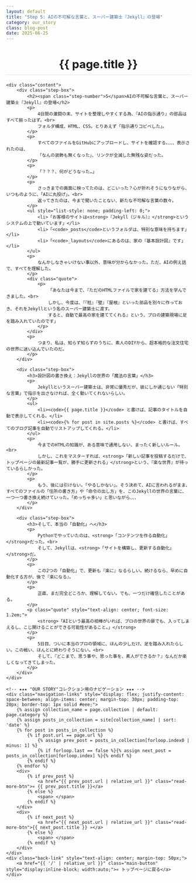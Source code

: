 ```yaml
---
layout: default
title: "Step 5: AIの不可解な言葉と、スーパー建築士『Jekyll』の登場"
category: our_story
class: blog-post
date: 2025-06-25
---
```


<div class="container blog-post" style="max-width: 850px;">
    <header style="text-align:center; margin-bottom: 20px;">
         <h1 style="font-size: 2.2em; border-bottom: 2px solid #eee; padding-bottom:10px; margin-bottom: 5px;">{{ page.title }}</h1>
    </header>

    <div class="content">
        <div class="step-box">
            <h2><span class="step-number">5</span>AIの不可解な言葉と、スーパー建築士『Jekyll』の登場</h2>
            <p>
                4日間の激闘の末、サイトを整理しやすくする為、『AIの指示通り』の部品はすべて揃ったはず。<br>
                フォルダ構成、HTML、CSS。とりあえず「指示通りコピペした」。
            </p>
            <p>
                すべてのファイルをGitHubにアップロードし、サイトを確認する。、、、表示されたのは、
                「なんの装飾も無くなった」、リンクが全滅した無残な姿だった。
            </p>
            <p>
                「？？？、何がどうなった…」
            </p>
            <p>
                さっきまでの画面に映ってたのは、どこいった？心が折れそうになりながら、いつものように、「AIに丸投げ」。<br>
                返ってきたのは、今まで聞いたことない、新たな不可解な言葉の数々。
            </p>
            <ul style="list-style: none; padding-left: 0;">
                <li>「お客様のサイトは<strong>『Jekyll（ジキル）』</strong>というシステムの上で動いています」</li>
                <li>「<code>_posts</code>というフォルダは、特別な意味を持ちます」</li>
                <li>「<code>_layouts</code>にあるのは、家の『基本設計図』です」</li>
            </ul>
            <p>
                なんかしなきゃいけない事以外、意味が分からなかった。ただ、AIの例え話で、すべてを理解した。
            </p>
            <div class="quote">
                <p>
                    「あなたは今まで、『ただのHTMLファイルで家を建てる』方法を学んできました。<br>
                    しかし、今度は、『『柱』『壁』『屋根』といった部品を別々に作っておき、それをJekyllという名のスーパー建築士に渡す。
                    すると、自動で最高の家を建ててくれる』という、プロの建築現場に足を踏み入れていたのです」
                </p>
            </div>
            <p>
                つまり、私は、知らず知らずのうちに、素人のDIYから、超本格的な注文住宅の世界に迷い込んでいたのだ。
            </p>
        </div>

        <div class="step-box">
            <h3>設計図の書き換え：Jekyllの世界の「魔法の言葉」</h3>
            <p>
                Jekyllというスーパー建築士は、非常に優秀だが、彼にしか通じない「特別な言葉」で指示を出さなければ、全く動いてくれないらしい。
            </p>
            <ul>
                <li><code>{{ page.title }}</code> と書けば、記事のタイトルを自動で表示してくれる。</li>
                <li><code>{% for post in site.posts %}</code> と書けば、すべてのブログ記事を自動でリストアップしてくれる。</li>
            </ul>
            <p>
                今までのHTMLの知識が、ある意味で通用しない、まったく新しいルール。<br>
                しかし、これをマスターすれば、<strong>「新しい記事を投稿するだけで、トップページの最新記事一覧が、勝手に更新される」</strong>という、『楽な世界』が待っているらしかった。
            </p>
            <p>
                もう、後には引けない。「やるしかない」。そう決めて、AIに言われるがまま、すべてのファイルの「住所の書き方」や「命令の出し方」を、このJekyllの世界の言葉に、一つ一つ書き換え続けていった。「めっちゃ多い」と思いながら、、、
            </p>
        </div>

        <div class="step-box">
            <h3>そして、本当の「自動化」へ</h3>
            <p>
                Pythonでやっていたのは、<strong>「コンテンツを作る自動化」</strong>だった。<br>
                そして、Jekyllは、<strong>「サイトを構築し、更新する自動化」</strong>だ。
            </p>
            <p>
                この2つの「自動化」で、更新も『楽に』なるらしい。続けるなら、早めに自動化する方が、後で『楽になる』。
            </p>
            <p>
                正直、まだ完全どころか、理解してない。でも、一つだけ確信したことがある。
            </p>
            <p class="quote" style="text-align: center; font-size: 1.2em;">
                <strong>「AIという最高の相棒がいれば、プロの世界の扉でも、入ってしまえるし、こじ開けることができる可能性があること。」</strong>
            </p>
            <p>
                5日目、ついに本当のプロの領域に、ほんの少しだけ、足を踏み入れたらしい。この戦い、ほんとに終わりそうにない。<br>
                そして、『どこまで、思う事や、思った事を、素人ができるか？』なんだか楽しくなってきてしまった。
            </p>
        </div>
    </div>

    <!-- ★★★ "OUR STORY"コレクション用のナビゲーション ★★★ -->
    <div class="navigation-links" style="display: flex; justify-content: space-between; align-items: center; margin-top: 30px; padding-top: 20px; border-top: 1px solid #eee;">
        {% assign collection_name = page.collection | default: page.category %}
        {% assign posts_in_collection = site[collection_name] | sort: 'date' %}
        {% for post in posts_in_collection %}
            {% if post.url == page.url %}
                {% assign prev_post = posts_in_collection[forloop.index0 | minus: 1] %}
                {% if forloop.last == false %}{% assign next_post = posts_in_collection[forloop.index] %}{% endif %}
            {% endif %}
        {% endfor %}
        <div>
            {% if prev_post %}
                <a href="{{ prev_post.url | relative_url }}" class="read-more-btn">« {{ prev_post.title }}</a>
            {% else %}
                <span> </span>
            {% endif %}
        </div>
        <div>
            {% if next_post %}
                <a href="{{ next_post.url | relative_url }}" class="read-more-btn">{{ next_post.title }} »</a>
            {% else %}
                <span> </span>
            {% endif %}
        </div>
    </div>
    <div class="back-link" style="text-align: center; margin-top: 50px;">
        <a href="{{ '/' | relative_url }}" class="main-button" style="display:inline-block; width:auto;">« トップページに戻る</a>
    </div>
</div>